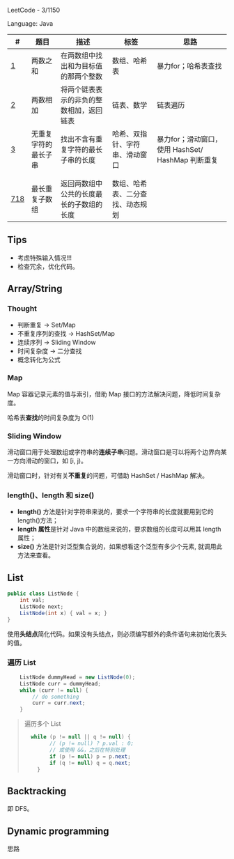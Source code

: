 LeetCode - 3/1150

Language: Java

| #                                                            | 题目                 | 描述                                     | 标签                             | 思路                                              |
| ------------------------------------------------------------ | -------------------- | ---------------------------------------- | -------------------------------- | ------------------------------------------------- |
| [1](https://leetcode-cn.com/problems/two-sum/)               | 两数之和             | 在两数组中找出和为目标值的那两个整数     | 数组、哈希表                     | 暴力for；哈希表查找                               |
| [2](https://leetcode-cn.com/problems/add-two-numbers/)       | 两数相加             | 将两个链表表示的非负的整数相加，返回链表 | 链表、数学                       | 链表遍历                                          |
| [3](https://leetcode-cn.com/problems/longest-substring-without-repeating-characters/) | 无重复字符的最长子串 | 找出不含有重复字符的最长子串的长度       | 哈希、双指针、字符串、滑动窗口   | 暴力for；滑动窗口，使用 HashSet/ HashMap 判断重复 |
|                                                              |                      |                                          |                                  |                                                   |
|                                                              |                      |                                          |                                  |                                                   |
| [718](https://leetcode-cn.com/problems/maximum-length-of-repeated-subarray/) | 最长重复子数组       | 返回两数组中公共的长度最长的子数组的长度 | 数组、哈希表、二分查找、动态规划 |                                                   |

## Tips

- 考虑特殊输入情况!!!
- 检查冗余，优化代码。

## Array/String

### Thought

- 判断重复 -> Set/Map
- 不重复序列的查找 -> HashSet/Map
- 连续序列 -> Sliding Window
- 时间复杂度 -> 二分查找
- 概念转化为公式

### Map

Map 容器记录元素的值与索引，借助 Map 接口的方法解决问题，降低时间复杂度。

哈希表**查找**的时间复杂度为 O(1)

### Sliding Window

滑动窗口用于处理数组或字符串的**连续子串**问题。滑动窗口是可以将两个边界向某一方向滑动的窗口，如 [i, j)。

滑动窗口时，针对有关**不重复**的问题，可借助 HashSet / HashMap 解决。

### length()、length 和 size()

- **length()** 方法是针对字符串来说的，要求一个字符串的长度就要用到它的length()方法；
- **length 属性**是针对 Java 中的数组来说的，要求数组的长度可以用其 length 属性；
- **size()** 方法是针对泛型集合说的，如果想看这个泛型有多少个元素, 就调用此方法来查看。

## List

```java
public class ListNode {
    int val;
    ListNode next;
    ListNode(int x) { val = x; }
}
```

使用**头结点**简化代码。如果没有头结点，则必须编写额外的条件语句来初始化表头的值。

### 遍历 List

```java
 	ListNode dummyHead = new ListNode(0);
    ListNode curr = dummyHead;
    while (curr != null) {
        // do something
        curr = curr.next;
    }
```

> 遍历多个 List
>
> ```java
> 	while (p != null || q != null) {
>         // (p != null) ? p.val : 0;
>         // 或使用 &&，之后在特别处理
>         if (p != null) p = p.next;
>         if (q != null) q = q.next;
>     }
> ```

## Backtracking

即 DFS。

## Dynamic programming

思路